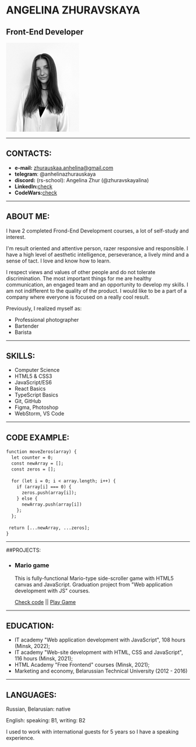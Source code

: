 # ANGELINA ZHURAVSKAYA
 
 Front-End Developer
---

<img src="assets/angelina.jpg" width="200">

___

## CONTACTS:

* **e-mail:** zhurauskaa.anhelina@gmail.com
* **telegram**: @anhelinazhurauskaya
* **discord:** (rs-school): Angelina Zhur (@zhuravskayalina)
* **LinkedIn:**[check](https://www.linkedin.com/in/anhelinazhuravskaya)
* **CodeWars:**[check](https://www.codewars.com/users/zhuravskayalina)

---

## ABOUT ME:

I have 2 completed Frond-End Development courses, a lot of self-study and interest. 

I'm result oriented and attentive person, razer responsive and responsible. I have a high level of aesthetic intelligence, perseverance, a lively mind and a sense of tact. I love and know how to learn.

I respect views and values of other people and do not tolerate discrimination. The most important things for me are healthy communication, an engaged team and an opportunity to develop my skills. I am not indifferent to the quality of the product. I would like to be a part of a company where everyone is focused on a really cool result.

Previously, I realized myself as:
* Professional photographer
* Bartender
* Barista

---

## SKILLS:

- Computer Science
- HTML5 & CSS3 
- JavaScript/ES6
- React Basics
- TypeScript Basics
- Git, GitHub
- Figma, Photoshop
- WebStorm, VS Code

---

## CODE EXAMPLE:

```
function moveZeros(array) {
  let counter = 0;
  const newArray = [];
  const zeros = [];

  for (let i = 0; i < array.length; i++) {
    if (array[i] === 0) {
      zeros.push(array[i]);
    } else {
      newArray.push(array[i])
    };
  };

 return [...newArray, ...zeros];
}
```

---
##PROJECTS:

* ### Mario game

    This is fully-functional Mario-type side-scroller game with HTML5 canvas and JavaScript. Graduation project from "Web application development with JS" courses.

    [Check code](https://github.com/zhuravskayalina/mario/tree/main/src)  ||   [Play Game](https://zhuravskayalina.github.io/mario/#start)


---

## EDUCATION:
- IT academy "Web application development with JavaScript", 108 hours (Minsk, 2022);
- IT academy "Web-site development with HTML, CSS and JavaScript", 116 hours (Minsk, 2021);
- HTML Academy "Free Frontend" courses (Minsk, 2021);
- Marketing and economy, Belarussian Technical University (2012 - 2016)

---

## LANGUAGES:

Russian, Belarusian: native

English: 
speaking: B1,
writing: B2

I used to work with international guests for 5 years so I have a speaking experience.
